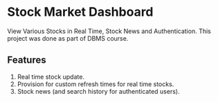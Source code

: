 # Stock Market Dashboard
View Various Stocks in Real Time, Stock News and Authentication. This project was done as part of DBMS course.
## Features
1. Real time stock update.
2. Provision for custom refresh times for real time stocks.
3. Stock news (and search history for authenticated users).
